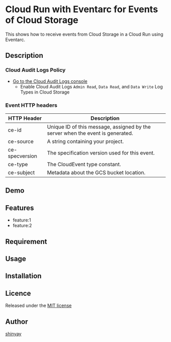 # Cloud Run with Eventarc for Events of Cloud Storage

This shows how to receive events from Cloud Storage in a Cloud Run using Eventarc.

## Description

### Cloud Audit Logs Policy

- [Go to the Cloud Audit Logs console](https://console.cloud.google.com/iam-admin/audit?_ga=2.112109824.522431159.1604272505-983599867.1599137884)
  - Enable Cloud Audit Logs `Admin Read`, `Data Read`, and `Data Write` Log Types in Cloud Storage

### Event HTTP headers
|HTTP Header|Description|
|-----------|-----------|
|ce-id|Unique ID of this message, assigned by the server when the event is generated.|
|ce-source|A string containing your project.|
|ce-specversion|The specification version used for this event.|
|ce-type|The CloudEvent type constant.|
|ce-subject|Metadata about the GCS bucket location.|

## Demo

## Features

- feature:1
- feature:2

## Requirement

## Usage

## Installation

## Licence

Released under the [MIT license](https://gist.githubusercontent.com/shinyay/56e54ee4c0e22db8211e05e70a63247e/raw/34c6fdd50d54aa8e23560c296424aeb61599aa71/LICENSE)

## Author

[shinyay](https://github.com/shinyay)
